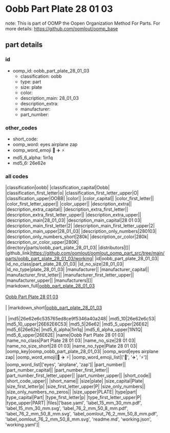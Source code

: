 # Oobb Part Plate 28 01 03  

note: This is part of OOMP the Oopen Organization Method For Parts. For more details: https://github.com/oomlout/oomp_base

##  part details





### id
* oomp_id: oobb_part_plate_28_01_03
  * classification: oobb
  * type: part
  * size: plate
  * color: 
  * description_main: 28_01_03
  * description_extra: 
  * manufacturer: 
  * part_number: 

### other_codes
* short_code: 
* oomp_word: eyes airplane zap
* oomp_word_emoji :eyes: :airplane: :zap:
* md5_6_alpha: 1in1q
* md5_6: 26e62e

### all codes 
|classification|oobb|
|classification_capital|Oobb|
|classification_first_letter|o|
|classification_first_letter_upper|O|
|classification_upper|OOBB|
|color||
|color_capital||
|color_first_letter||
|color_first_letter_upper||
|color_upper||
|description_extra||
|description_extra_capital||
|description_extra_first_letter||
|description_extra_first_letter_upper||
|description_extra_upper||
|description_main|28_01_03|
|description_main_capital|28 01 03|
|description_main_first_letter|2|
|description_main_first_letter_upper|2|
|description_main_upper|28_01_03|
|description_only_numbers|280103|
|description_only_numbers_short|280k|
|description_or_color|280k|
|description_or_color_upper|280K|
|directory|parts/oobb_part_plate_28_01_03|
|distributors|[]|
|github_link|https://github.com/oomlout/oomlout_oomp_part_src/tree/main/parts/oobb_part_plate_28_01_03/working|
|id|oobb_part_plate_28_01_03|
|id_no_class|part_plate_28_01_03|
|id_no_size|28_01_03|
|id_no_type|plate_28_01_03|
|manufacturer||
|manufacturer_capital||
|manufacturer_first_letter||
|manufacturer_first_letter_upper||
|manufacturer_upper||
|manufacturers|[]|
|markdown_full|[oobb_part_plate_28_01_03](https://github.com/oomlout/oomlout_oomp_part_src/tree/main/parts/oobb_part_plate_28_01_03/working)<br>[](https://github.com/oomlout/oomlout_oomp_part_src/tree/main/parts/oobb_part_plate_28_01_03/working)<br>[Oobb Part Plate 28 01 03](https://github.com/oomlout/oomlout_oomp_part_src/tree/main/parts/oobb_part_plate_28_01_03/working)<br><br>|
|markdown_short|[oobb_part_plate_28_01_03](https://github.com/oomlout/oomlout_oomp_part_src/tree/main/parts/oobb_part_plate_28_01_03/working)<br><br>|
|md5|26e62e6c535765ed8ce9f5346a40a248|
|md5_10|26e62e6c53|
|md5_10_upper|26E62E6C53|
|md5_5|26e62|
|md5_5_upper|26E62|
|md5_6|26e62e|
|md5_6_alpha|1in1q|
|md5_6_alpha_upper|1IN1Q|
|md5_6_upper|26E62E|
|name|Oobb Part Plate 28 01 03|
|name_no_class|Part Plate 28 01 03|
|name_no_size|28 01 03|
|name_no_size_short|28 01 03|
|name_no_type|Plate 28 01 03|
|oomp_key|oomp_oobb_part_plate_28_01_03|
|oomp_word|eyes airplane zap|
|oomp_word_emoji|:eyes: :airplane: :zap:|
|oomp_word_emoji_list|[':eyes:', ':airplane:', ':zap:']|
|oomp_word_list|['eyes', 'airplane', 'zap']|
|part_number||
|part_number_capital||
|part_number_first_letter||
|part_number_first_letter_upper||
|part_number_upper||
|short_code||
|short_code_upper||
|short_name||
|size|plate|
|size_capital|Plate|
|size_first_letter|p|
|size_first_letter_upper|P|
|size_only_numbers||
|size_only_numbers_no_zeros||
|size_upper|PLATE|
|type|part|
|type_capital|Part|
|type_first_letter|p|
|type_first_letter_upper|P|
|type_upper|PART|
|files|['base.yaml', 'label_15_mm_30_mm.pdf', 'label_15_mm_30_mm.svg', 'label_76_2_mm_50_8_mm.pdf', 'label_76_2_mm_50_8_mm.svg', 'label_oomlout_76_2_mm_50_8_mm.pdf', 'label_oomlout_76_2_mm_50_8_mm.svg', 'readme.md', 'working.json', 'working.yaml']|
